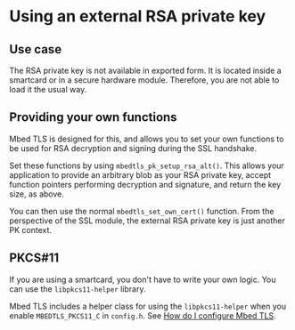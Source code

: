 # Using an external RSA private key

## Use case

The RSA private key is not available in exported form. It is located inside a smartcard or in a secure hardware module. Therefore, you are not able to load it the usual way.

## Providing your own functions

Mbed TLS is designed for this, and allows you to set your own functions to be used for RSA decryption and signing during the SSL handshake.

Set these functions by using `mbedtls_pk_setup_rsa_alt()`. This allows your application to provide an arbitrary blob as your RSA private key, accept function pointers performing decryption and signature, and return the key size, as above.

You can then use the normal `mbedtls_set_own_cert()` function. From the perspective of the SSL module, the external RSA private key is just another PK context.

## PKCS#11

If you are using a smartcard, you don't have to write your own logic. You can use the `libpkcs11-helper` library.

Mbed TLS includes a helper class for using the `libpkcs11-helper` when you enable `MBEDTLS_PKCS11_C` in `config.h`. See [How do I configure Mbed TLS](../compiling-and-building/how-do-i-configure-mbedtls.md).
